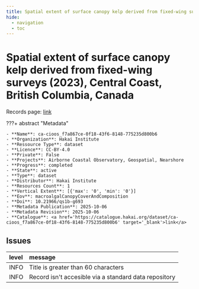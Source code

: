 ```yaml
---
title: Spatial extent of surface canopy kelp derived from fixed-wing surveys (2023), Central Coast, British Columbia, Canada
hide:
  - navigation
  - toc
---
```


# Spatial extent of surface canopy kelp derived from fixed-wing surveys (2023), Central Coast, British Columbia, Canada

Records page: <a href='https://catalogue.hakai.org/dataset/ca-cioos_f7a867ce-0f18-43f6-8148-775235d800b6' target='_blank'>link</a>

???+ abstract "Metadata"

    - **Name**: ca-cioos_f7a867ce-0f18-43f6-8148-775235d800b6 
    - **Organization**: Hakai Institute 
    - **Ressource Type**: dataset 
    - **Licence**: CC-BY-4.0 
    - **Private**: False 
    - **Projects**: Airborne Coastal Observatory, Geospatial, Nearshore 
    - **Progress**: completed 
    - **State**: active 
    - **Type**: dataset 
    - **Distributor**: Hakai Institute 
    - **Resources Count**: 1 
    - **Vertical Extent**: [{'max': '0', 'min': '0'}] 
    - **Eov**: macroalgalCanopyCoverAndComposition 
    - **Doi**: 10.21966/qs1b-g693 
    - **Metadata Publication**: 2025-10-06 
    - **Metadata Revision**: 2025-10-06 
    - **Catalogue**: <a href='https://catalogue.hakai.org/dataset/ca-cioos_f7a867ce-0f18-43f6-8148-775235d800b6' target='_blank'>link</a> 

<div id='map'></div>




## Issues
| level   | message                                               |
|:--------|:------------------------------------------------------|
| INFO    | Title is greater than 60 characters                   |
| INFO    | Record isn't accesible via a standard data repository |


<script>
   document.addEventListener("DOMContentLoaded", function() {
    var map = L.map('map').setView([51.505, -125.09], 5);
    L.tileLayer('https://tile.openstreetmap.org/{z}/{x}/{y}.png', {
        maxZoom: 19,
        attribution: '&copy; <a href="http://www.openstreetmap.org/copyright">OpenStreetMap</a>'
    }).addTo(map);
    var geojsonFeature = {
        "type": "Feature",
        "properties": {
            "name" : "Spatial extent of surface canopy kelp derived from fixed-wing surveys (2023), Central Coast, British Columbia, Canada"
        },
        "geometry": {'type': 'Polygon', 'coordinates': [[[-128.6, 51.64], [-128.1, 51.64], [-128.1, 52.19], [-128.6, 52.19], [-128.6, 51.64]]]}
    }
    L.geoJSON(geojsonFeature).addTo(map);
   })
</script>
